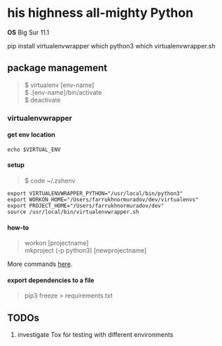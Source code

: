 # his highness all-mighty Python

**OS** Big Sur 11.1


pip install virtualenvwrapper
which python3
which virtualenvwrapper.sh

## package management

> $ virtualenv [env-name]  
> $ .[env-name]/bin/activate  
> $ deactivate

### virtualenvwrapper

#### get env location

```(shell)
echo $VIRTUAL_ENV
```

#### setup

> $ code ~/.zshenv

```(shell)
export VIRTUALENVWRAPPER_PYTHON="/usr/local/bin/python3"
export WORKON_HOME="/Users/farrukhnormuradov/dev/virtualenvs"
export PROJECT_HOME="/Users/farrukhnormuradov/dev"
source /usr/local/bin/virtualenvwrapper.sh
```

#### how-to

> workon [projectname]  
> mkproject (-p python3) [newprojectname]

More commands [here](https://virtualenvwrapper.readthedocs.io/en/latest/command_ref.html).

#### export dependencies to a file

> pip3 freeze > requirements.txt

## TODOs

1. investigate Tox for testing with different environments
